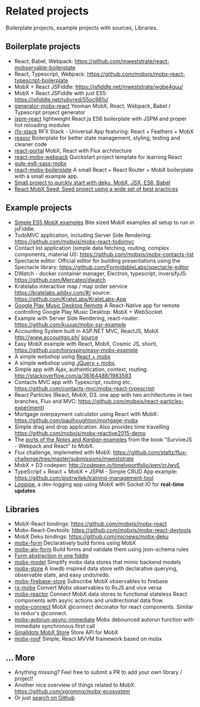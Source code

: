 # Related projects

Boilerplate projects, example projects with sources, Libraries.

## Boilerplate projects

* React, Babel, Webpack: https://github.com/mweststrate/react-mobservable-boilerplate
* React, Typescript, Webpack: https://github.com/mobxjs/mobx-react-typescript-boilerplate  
* MobX + React JSFiddle: https://jsfiddle.net/mweststrate/wgbe4guu/
* MobX + React JSFiddle with just ES5: https://jsfiddle.net/rubyred/55oc981v/
* [generator-mobx-react](https://www.npmjs.com/package/generator-mobx-react) Yeoman MobX, React, Webpack, Babel / Typescript project generator
* [jspm-react](https://github.com/capaj/jspm-react) lightweight React.js ES6 boilerplate with JSPM and proper hot reloading modules
* [rfx-stack](https://github.com/foxhound87/rfx-stack) RFX Stack - Universal App featuring: React + Feathers + MobX
* [reaxor](https://github.com/KadoBOT/reaxor) Boilerplate for better state management, styling, testing and cleaner code
* [react-portal](https://github.com/vinej/react-portal) MobX, React with Flux architecture
* [react-mobx-webpack](https://github.com/tapos007/ReactJS-MobX-Webpack-Boilerplate/tree/master/app/store) Quickstart project template for learning React
* [gulp-es6-sass-mobx](https://github.com/pixelkritzel/gulp_es6_sass_boilerplate)
* [react-mobx-boilerplate](https://github.com/osenvosem/react-mobx-boilerplate) A small React + React Router + MobX boilerplate with a small example app.
* [Small project to quickly start with deku, MobX, JSX, ES6, Babel](https://github.com/micnews/mobx-deku-boilerplate)
* [React MobX Seed: Seed project using a wide set of best practices](https://github.com/sapientglobalmarkets/react-mobx-seed)

## Example projects

* [Simple ES5 MobX examples](https://github.com/mattruby/mobx-examples) Bite sized MobX examples all setup to run in jsFiddle.
* TodoMVC application, including Server Side Rendering: https://github.com/mobxjs/mobx-react-todomvc
* Contact list application (simple data fetching, routing, complex components, material UI): https://github.com/mobxjs/mobx-contacts-list
* Spectacle editor: Official editor for building presentations using the Spectacle library: https://github.com/FormidableLabs/spectacle-editor
* DWatch - docker container manager, Electron, typescript, inversifyJS: https://github.com/Mercateo/dwatch
* Kratelabs interactive map / map order service https://kratelabs.addxy.com/#/ source: https://github.com/KrateLabs/KrateLabs-App
* [Google Play Music Desktop Remote](https://github.com/GPMDP/google-play-music-desktop-remote) A React-Native app for remote controlling Google Play Music Desktop: MobX + WebSocket.
* Example with Server Side Rendering, react-router: https://github.com/kuuup/mobx-ssr-example
* Accounting System built in ASP.NET MVC, ReactJS, MobX http://www.accountgo.ph/ [source](https://github.com/AccountGo/accountgo)
* Easy MobX example with React, MobX, Cosmic JS, shorti,  https://github.com/tonyspiro/easy-mobx-example
* A simple webshop using [React + mobx](https://jsfiddle.net/mweststrate/46vL0phw)
* A simple webshop using [JQuery + mobx](http://jsfiddle.net/mweststrate/vxn7qgdw).
* Simple app with Ajax, authentication, context, routing: http://stackoverflow.com/a/36164488/1983583
* Contacts MVC app with Typescript, routing etc. https://github.com/contacts-mvc/mobx-react-typescript:
* React Particles (React, MobX, D3. one app with two architectures in two branches, Flux and MVC: https://github.com/mobxjs/react-particles-experiment)
* Mortgage overpayment calculator using React with MobX: https://github.com/paulhoughton/mortgage-mobx 
* Simple drag and drop application. Also provides time travelling https://github.com/mobxjs/mobx-reactive2015-demo
* The [ports of the _Notes_ and _Kanban_ examples](https://github.com/survivejs/mobx-demo) from the book "SurviveJS - Webpack and React" to MobX.
* Flux challenge, implemeted with MobX: https://github.com/staltz/flux-challenge/tree/master/submissions/mweststrate
* MobX + D3 codepen: http://codepen.io/timelyportfolio/pen/zrJwvE
* TypeScript + React + MobX + JSPM - Simple CRUD App example: https://github.com/piotrwitek/training-management-tool
* [Logpipe](https://github.com/jeffijoe/logpipe-server), a dev-logging app using MobX with Socket.IO for **real-time updates**

## Libraries

* MobX-React bindings: https://github.com/mobxjs/mobx-react
* Mobx-React-Devtools: https://github.com/mobxjs/mobx-react-devtools
* MobX Deku bindings: https://github.com/micnews/mobx-deku
* [mobx-form](https://github.com/royriojas/mobx-form) Declaratively build forms using MobX
* [mobx-ajv-form](https://github.com/foxhound87/mobx-ajv-form) Build forms and validate them using json-schema rules 
* [Form abstraction in one fiddle](https://jsfiddle.net/darthapo/k63ujjsp/)
* [mobx-model](https://github.com/ikido/mobx-model) Simplify mobx data stores that mimic backend models 
* [mobx-store](https://github.com/AriaFallah/mobx-store) A lowdb inspired data store with declarative querying, observable state, and easy undo/redo.
* [mobx-firebase-store](https://github.com/nyura123/mobx-firebase-store) Subscribe MobX observables to firebase
* [rx-mobx](https://github.com/chicoxyzzy/rx-mobx) Convert Mobx observables to RxJS and vice versa
* [mobx-reactor](https://github.com/amsb/mobx-reactor) Connect MobX data stores to functional stateless React components with async actions and unidirectional data flow.
* [mobx-connect](https://github.com/nightwolfz/mobx-connect) MobX @connect decorator for react components. Similar to redux's @connect.
* [mobx-autorun-async-immediate](https://github.com/dettier/mobx-autorun-async-immediate) Mobx debounced autorun function with immediate synchronous first call
* [Smalldots MobX Store](https://github.com/smalldots/mobx-store) Store API for MobX
* [mobx-roof](https://github.com/mobx-roof/mobx-roof) Simple, React MVVM framework based on mobx


## ... More

* Anything missing? Feel free to submit a PR to add your own library / project!
* Another nice overview of things related to MobX: https://github.com/xgrommx/mobx-ecosystem
* Or just [search on Github](https://github.com/search?utf8=%E2%9C%93&q=mobx)
